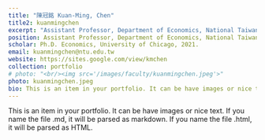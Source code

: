 ```yaml
---
title: "陳冠銘 Kuan-Ming, Chen"
title2: kuanmingchen
excerpt: "Assistant Professor, Department of Economics, National Taiwan University<br/><img src='/images/faculty/kuanmingchen.jpeg'>"
position: Assistant Professor, Department of Economics, National Taiwan University
scholar: Ph.D. Economics, University of Chicago, 2021.
email: kuanmingchen@ntu.edu.tw
website: https://sites.google.com/view/kmchen
collection: portfolio
# photo: "<br/><img src='/images/faculty/kuanmingchen.jpeg'>"
photo: kuanmingchen.jpeg
bio: This is an item in your portfolio. It can be have images or nice text. If you name the file .md, it will be parsed as markdown. If you name the file .html, it will be parsed as HTML. 
---
```


This is an item in your portfolio. It can be have images or nice text. If you name the file .md, it will be parsed as markdown. If you name the file .html, it will be parsed as HTML. 
